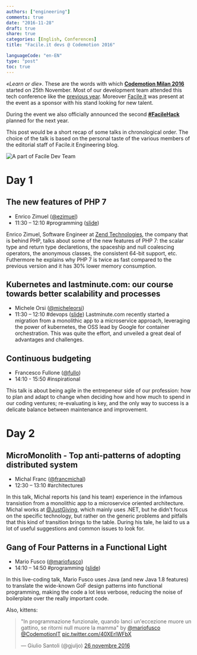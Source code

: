 ```yaml
---
authors: ["engineering"]
comments: true
date: "2016-11-28"
draft: true
share: true
categories: [English, Conferences]
title: "Facile.it devs @ Codemotion 2016"

languageCode: "en-EN"
type: "post"
toc: true
---
```


*«Learn or die»*. These are the words with which [**Codemotion Milan 2016**](http://milan2016.codemotionworld.com/) started on 25th November. Most of our development team attended this tech conference like the [previous year](http://engineering.facile.it/blog/ita/facile-it-devs-codemotion-milan-2015/). Moreover [Facile.it](http://www.facile.it) was present at the event as a sponsor with his stand looking for new talent.

During the event we also officially announced the second [**#FacileHack**](http://hackathon.facile.it/) planned for the next year.

This post would be a short recap of some talks in chronological order. The choice of the talk is based on the personal taste of the various members of the editorial staff of Facile.it Engineering blog.

![A part of Facile Dev Team](/images/codemotion-2016/codemotion_2016.jpg)

# Day 1

## The new features of PHP 7
 * Enrico Zimuel ([@ezimuel](https://twitter.com/ezimuel))
 * 11:30 – 12:10 #programming ([slide](http://zimuel.it/slides/codemotion2016/))

Enrico Zimuel, Software Engineer at [Zend Technologies](http://www.zend.com/), the company that is behind PHP, talks about some of the new features of PHP 7: the scalar type and return type declaretions, the spaceship and null coalescing operators, the anonymous classes, the consistent 64-bit support, etc. Futhermore he explains why PHP 7 is twice as fast compared to the previous version and it has 30% lower memory consumption.

## Kubernetes and lastminute.com: our course towards better scalability and processes
 * Michele Orsi ([@micheleorsi](https://twitter.com/micheleorsi))
 * 11:30 – 12:10 #devops ([slide](http://www.slideshare.net/micheleorsi/kubernetes-and-lastminutecom-our-course-towards-better-scalability-and-processes))
Lastminute.com recently started a migration from a monolithic app to a microservice approach, leveraging the power of kubernetes, the OSS lead by Google for container orchestration. This was quite the effort, and unveiled a great deal of advantages and challenges.

## Continuous budgeting
 * Francesco Fullone ([@fullo](https://twitter.com/fullo))
 * 14:10 - 15:50 #inspirational
 
This talk is about being agile in the entrepeneur side of our profession: how to plan and adapt to change when deciding how and how much to spend in our coding ventures; re-evaluating is key, and the only way to success is a delicate balance between maintenance and improvement.

# Day 2

## MicroMonolith - Top anti-patterns of adopting distributed system
 * Michal Franc ([@francmichal](https://twitter.com/francmichal))
 * 12:30 – 13:10 #architectures
 
In this talk, Michal reports his (and his team) experience in the infamous transistion from a monolithic app to a microservice oriented architecture. Michal works at [@JustGiving](https://twitter.com/JustGiving), which mainly uses .NET, but he didn't focus on the specific technology, but rather on the generic problems and pitfalls that this kind of transition brings to the table. During his tale, he laid to us a lot of useful suggestions and common issues to look for.

## Gang of Four Patterns in a Functional Light
 * Mario Fusco ([@mariofusco](https://twitter.com/mariofusco))
 * 14:10 – 14:50 #programming ([slide](link))

In this live-coding talk, Mario Fusco uses Java (and new Java 1.8 features) to translate the wide-known GoF design patterns into functional programming, making the code a lot less verbose, reducing the noise of boilerplate over the really important code.

Also, kittens:

<blockquote class="twitter-tweet" data-cards="hidden" data-lang="it"><p lang="it" dir="ltr">&quot;In programmazione funzionale, quando lanci un&#39;eccezione muore un gattino, se ritorni null muore la mamma&quot; by <a href="https://twitter.com/mariofusco">@mariofusco</a> <a href="https://twitter.com/CodemotionIT">@CodemotionIT</a> <a href="https://t.co/40XErlWFbX">pic.twitter.com/40XErlWFbX</a></p>&mdash; Giulio Santoli (@gjuljo) <a href="https://twitter.com/gjuljo/status/802507849494654976">26 novembre 2016</a></blockquote>
<script async src="//platform.twitter.com/widgets.js" charset="utf-8"></script>
